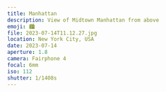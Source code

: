 ```yaml
---
title: Manhattan
description: View of Midtown Manhattan from above
emoji: 🏙️
file: 2023-07-14T11.12.27.jpg
location: New York City, USA
date: 2023-07-14
aperture: 1.8
camera: Fairphone 4
focal: 6mm
iso: 112
shutter: 1/1408s
---
```

